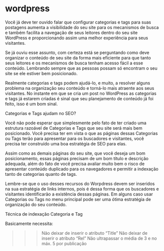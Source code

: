 # wordpress

Você já deve ter ouvido falar que configurar categorias e tags para suas postagens aumenta a visibilidade do seu site para os mecanismos de busca e também facilita a navegação de seus leitores dentro do seu site WordPress e proporcionando assim uma melhor experiência para seus visitantes.

Se já ouviu esse assunto, com certeza está se perguntando como deve organizar o conteúdo de seu site da forma mais eficiente para que tanto seus leitores e os mecanismos de busca tenham acesso fácil a esse conteúdo. Lembrando sempre que as pessoas possam só encontram o seu site se ele estiver bem posicionado.

Realmente categorias e tags podem ajudá-lo, e muito, a resolver alguns problema na organização seu conteúdo e torná-lo mais atraente aos seus visitantes. No instante em que se cria um post no WordPress as categorias e tags já estarem criadas é sinal que seu planejamento de conteúdo já foi feito, isso é um bom sinal.

Categorias e Tags ajudam no SEO?

Você não pode esperar que simplesmente pelo fato de ter criado uma estrutura razoável de Categorias e Tags que seu site será mais bem posicionado. Você precisa ter em vista o que as páginas dessas Categorias ou Tags terão para apresentar para os buscadores e visitantes, você precisa ter construído uma boa estratégia de SEO para elas.

Assim como as demais páginas do seu site, que você deseja um bom posicionamento, essas páginas precisam de um bom título e descrição adequada, além do fato de você precisa avaliar muito bem o risco de apresentar conteúdo duplicado para os navegadores e permitir a indexação tanto de categorias quanto de tags.

Lembre-se que o uso desses recursos do Worpdress devem ser inseridos na sua estratégia de links internos, pois é dessa forma que os buscadores e visitantes identificarão a existência dessas páginas. Em alguns caso usar Categorias ou Tags no menu principal pode ser uma ótima estratégia de organização do seu conteúdo.

Técnica de indexação Categoria e Tag

Basicamente necessita:

>>> Não deixar de inserir o atributo “Title”
>>> Não deixar de inserir o atributo “Rel”
>>> Não ultrapassar o média de 3 e no máx. 5 por publicação
